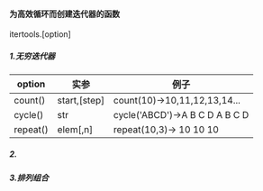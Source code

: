 #### 为高效循环而创建迭代器的函数

itertools.[option]

##### 1.无穷迭代器

| option   | 实参         | 例子                           |
| -------- | ------------ | ------------------------------ |
| count()  | start,[step] | count(10)->10,11,12,13,14...   |
| cycle()  | str          | cycle('ABCD')->A B C D A B C D |
| repeat() | elem[,n]     | repeat(10,3)-> 10 10 10        |

##### 2.

##### 3.排列组合

